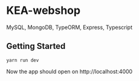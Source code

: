 # KEA-webshop

MySQL, MongoDB, TypeORM, Express, Typescript

## Getting Started

```
yarn run dev
```

Now the app should open on http://localhost:4000
